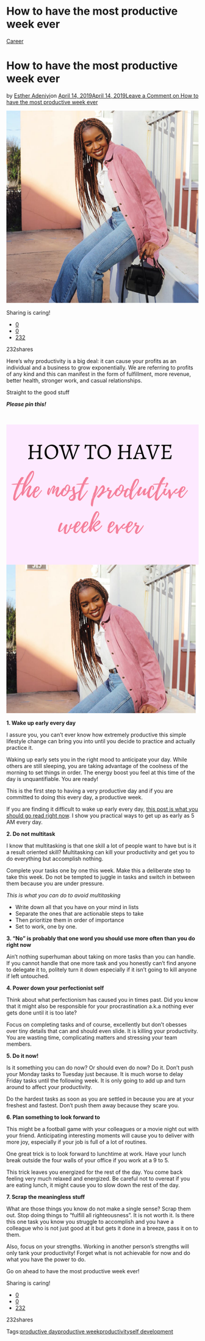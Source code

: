 # How to have the most productive week ever

[Career](https://estheradeniyi.com/category/career/)
# How to have the most productive week ever

by [Esther Adeniyi](https://estheradeniyi.com/author/esther-adeniyi/)on [April 14, 2019April 14, 2019](https://estheradeniyi.com/how-to-have-the-most-productive-week-ever/)[Leave a Comment on How to have the most productive week ever](https://estheradeniyi.com/how-to-have-the-most-productive-week-ever/#respond)

![how to have the most productive week ever, Esther Adeniyi, career, productivity, productive day, productive week](images\how-to-have-the-most-productive-week-ever.png)

Sharing is caring!

- [0](https://www.facebook.com/sharer/sharer.php?u=https%3A%2F%2Festheradeniyi.com%2Fhow-to-have-the-most-productive-week-ever%2F&amp;t=How%20to%20have%20the%20most%20productive%20week%20ever)
- [0](https://twitter.com/intent/tweet?text=How%20to%20have%20the%20most%20productive%20week%20ever&amp;url=https%3A%2F%2Festheradeniyi.com%2Fhow-to-have-the-most-productive-week-ever%2F)
- [232](#)

232shares

Here&#x2019;s why productivity is a big deal: it can cause your profits as an individual and a business to grow exponentially. We are referring to profits of any kind and this can manifest in the form of fulfillment, more revenue, better health, stronger work, and casual relationships.

Straight to the good stuff

***Please pin this!***

&#xA0;

![how to have the most productive week ever , Esther Adeniyi, 9  to 5 chic, career](images\how-to-have-the-most-productive-week-ever-1.png)

**1. Wake up early every day**

I assure you, you can&#x2019;t ever know how extremely productive this simple lifestyle change can bring you into until you decide to practice and actually practice it.

Waking up early sets you in the right mood to anticipate your day. While others are still sleeping, you are taking advantage of the coolness of the morning to set things in order. The energy boost you feel at this time of the day is unquantifiable. You are ready!

This is the first step to having a very productive day and if you are committed to doing this every day, a productive week.

If you are finding it difficult to wake up early every day, [this post is what you should go read right now](https://estheradeniyi.com/waking-up-at-5-am-literally-changed-my-life/). I show you practical ways to get up as early as 5 AM every day.

**2. Do not multitask**

I know that multitasking is that one skill a lot of people want to have but is it a result oriented skill? Multitasking can kill your productivity and get you to do everything but accomplish nothing.

Complete your tasks one by one this week. Make this a deliberate step to take this week. Do not be tempted to juggle in tasks and switch in between them because you are under pressure.

*This is what you can do to avoid multitasking*

- Write down all that you have on your mind in lists
- Separate the ones that are actionable steps to take
- Then prioritize them in order of importance
- Set to work, one by one.

**3. &#x201C;No&#x201D; is probably that one word you should use more often than you do right now**

Ain&#x2019;t nothing superhuman about taking on more tasks than you can handle. If you cannot handle that one more task and you honestly can&#x2019;t find anyone to delegate it to, politely turn it down especially if it isn&#x2019;t going to kill anyone if left untouched.

**4. Power down your perfectionist self**

Think about what perfectionism has caused you in times past. Did you know that it might also be responsible for your procrastination a.k.a nothing ever gets done until it is too late?

Focus on completing tasks and of course, excellently but don&#x2019;t obesses over tiny details that can and should even slide. It is killing your productivity. You are wasting time, complicating matters and stressing your team members.

**5. Do it now!**

Is it something you can do now? Or should even do now? Do it. Don&#x2019;t push your Monday tasks to Tuesday just because. It is much worse to delay Friday tasks until the following week. It is only going to add up and turn around to affect your productivity.

Do the hardest tasks as soon as you are settled in because you are at your freshest and fastest. Don&#x2019;t push them away because they scare you.

**6. Plan something to look forward to**

This might be a football game with your colleagues or a movie night out with your friend. Anticipating interesting moments will cause you to deliver with more joy, especially if your job is full of a lot of routines.

One great trick is to look forward to lunchtime at work. Have your lunch break outside the four walls of your office if you work at a 9 to 5.

This trick leaves you energized for the rest of the day. You come back feeling very much relaxed and energized. Be careful not to overeat if you are eating lunch, it might cause you to slow down the rest of the day.

**7. Scrap the meaningless stuff**

What are those things you know do not make a single sense? Scrap them out. Stop doing things to &#x201C;fulfill all righteousness&#x201D;. It is not worth it. Is there this one task you know you struggle to accomplish and you have a colleague who is not just good at it but gets it done in a breeze, pass it on to them.

Also, focus on your strengths. Working in another person&#x2019;s strengths will only tank your productivity! Forget what is not achievable for now and do what you have the power to do.

Go on ahead to have the most productive week ever!

Sharing is caring!

- [0](https://www.facebook.com/sharer/sharer.php?u=https%3A%2F%2Festheradeniyi.com%2Fhow-to-have-the-most-productive-week-ever%2F&amp;t=How%20to%20have%20the%20most%20productive%20week%20ever)
- [0](https://twitter.com/intent/tweet?text=How%20to%20have%20the%20most%20productive%20week%20ever&amp;url=https%3A%2F%2Festheradeniyi.com%2Fhow-to-have-the-most-productive-week-ever%2F)
- [232](#)

232shares

Tags:[productive day](https://estheradeniyi.com/tag/productive-day/)[productive week](https://estheradeniyi.com/tag/productive-week/)[productivity](https://estheradeniyi.com/tag/productivity/)[self development](https://estheradeniyi.com/tag/self-development/)